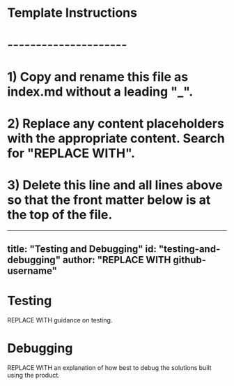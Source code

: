 # Template Instructions
# ---------------------
# 1) Copy and rename this file as index.md without a leading "_".
# 2) Replace any content placeholders with the appropriate content. Search for "REPLACE WITH".
# 3) Delete this line and all lines above so that the front matter below is at the top of the file. 
---
title: "Testing and Debugging"
id: "testing-and-debugging" 
author: "REPLACE WITH github-username"
---

# Testing

REPLACE WITH guidance on testing.

# Debugging

REPLACE WITH an explanation of how best to debug the solutions built using the product. 